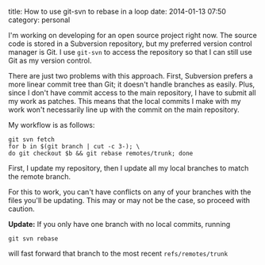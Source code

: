 title:  How to use git-svn to rebase in a loop
date:   2014-01-13 07:50
category: personal

I'm working on developing for an open source project right now. The source
code is stored in a Subversion repository, but my preferred version
control manager is Git. I use `git-svn` to access the repository so that
I can still use Git as my version control.
<!--more-->

There are just two problems with this approach. First, Subversion prefers a more
linear commit tree than Git; it doesn't handle branches as easily. Plus,
since I don't have commit access to the main repository, I have to submit
all my work as patches. This means that the local commits I make with
my work won't necessarily line up with the commit on the main repository.

My workflow is as follows:

    git svn fetch
    for b in $(git branch | cut -c 3-); \
    do git checkout $b && git rebase remotes/trunk; done

First, I update my repository, then I update all my local branches
to match the remote branch.

For this to work, you can't have conflicts on any of your branches with the
files you'll be updating. This may or may not be the case, so proceed
with caution.

**Update:** If you only have one branch with no local commits, running

    git svn rebase

will fast forward that branch to the most recent `refs/remotes/trunk`
